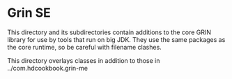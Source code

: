 # Grin SE

This directory and its subdirectories contain additions to the core GRIN
library for use by tools that run on big JDK.  They use the same packages
as the core runtime, so be careful with filename clashes.

This directory overlays classes in addition to those in
../com.hdcookbook.grin-me
